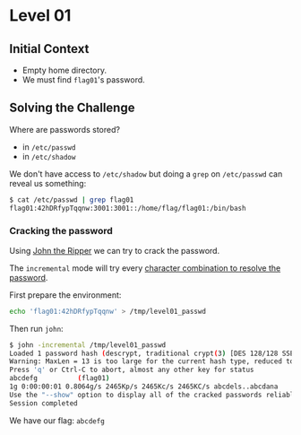 # Level 01

## Initial Context

- Empty home directory.
- We must find `flag01`'s password.

## Solving the Challenge

Where are passwords stored?
- in `/etc/passwd`
- in `/etc/shadow`

We don't have access to `/etc/shadow` but doing a `grep` on `/etc/passwd` can reveal us something:

```bash
$ cat /etc/passwd | grep flag01
flag01:42hDRfypTqqnw:3001:3001::/home/flag/flag01:/bin/bash
```

### Cracking the password

Using [John the Ripper](https://linuxconfig.org/password-cracking-with-john-the-ripper-on-linux) we can try to crack the password.

The `incremental` mode will try every [character combination to resolve the password](http://manpages.ubuntu.com/manpages/bionic/man8/john.8.html#:~:text=character%20combination%20to%20resolve%0A%20%20%20%20%20%20%20%20%20%20%20%20%20%20the%20password).

First prepare the environment:

```bash
echo 'flag01:42hDRfypTqqnw' > /tmp/level01_passwd
```

Then run `john`:

```bash
$ john -incremental /tmp/level01_passwd
Loaded 1 password hash (descrypt, traditional crypt(3) [DES 128/128 SSE2-16])
Warning: MaxLen = 13 is too large for the current hash type, reduced to 8
Press 'q' or Ctrl-C to abort, almost any other key for status
abcdefg          (flag01)
1g 0:00:00:01 0.8064g/s 2465Kp/s 2465Kc/s 2465KC/s abcdels..abcdana
Use the "--show" option to display all of the cracked passwords reliably
Session completed
```

We have our flag: `abcdefg`